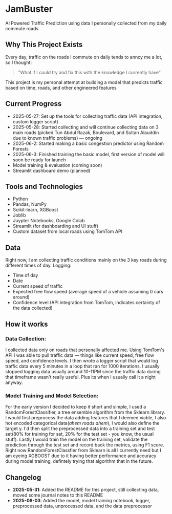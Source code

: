 # JamBuster

AI Powered Traffic Prediction using data I personally collected from my daily commute roads

## Why This Project Exists

Every day, traffic on the roads I commute on daily tends to annoy me a lot, so I thought:
> "What if I could try and fix this with the knowledge I currently have"

This project is my personal attempt at building a model that predicts traffic based on time, roads, and other engineered features

## Current Progress

- 2025-05-27: Set up the tools for collecting traffic data (API integration, custom logger script)  
- 2025-05-28: Started collecting and will continue collecting data on 3 main roads (picked Tun Abdul Razak, Boulevard, and Sultan Alauddin due to known traffic problems) — ongoing
- 2025-06-2: Started making a basic congestion predictor using Random Forests
- 2025-06-3: Finished training the basic model, first version of model will soon be ready for launch
- Model training & evaluation (coming soon)  
- Streamlit dashboard demo (planned)

## Tools and Technologies

- Python
- Pandas, NumPy
- Scikit-learn, XGBoost
- Joblib
- Juypter Notebooks, Google Colab
- Streamlit (for dashboarding and UI stuff)
- Custom dataset from local roads using TomTom API

## Data

Right now, I am collecting traffic conditions mainly on the 3 key roads during different times of day. Logging:
- Time of day
- Date
- Current speed of traffic
- Expected free flow speed (average speed of a vehicle assuming 0 cars around)
- Confidence level (API integration from TomTom, indicates certainty of the data collected)

## How it works
### Data Collection:
I collected data only on roads that personally affected me. Using TomTom's API I was able to pull traffic data — things like current speed, free flow speed, and confidence levels. I then wrote a logger script that would log traffic data every 5 minutes in a loop that ran for 1000 iterations. I usually stopped logging data usually around 10-11PM since the traffic data during that timeframe wasn't really useful. Plus its when I usually call it a night anyway.
### Model Training and Model Selection:
For the early version I decided to keep it short and simple, I used a RandomForestClassifier, a tree ensemble algorithm from the Sklearn library. I would first preprocess the data adding features that I deemed viable, I also hot encoded categorical data(*ahem roads ahem*), I would also define the target y. I'd then split the preprocessed data into a training set and test set(80% for training for set, 20% for the test set - you know, the usual stuff). Lastly I would train the model on the training set, validate the prediction through the test set and record back the metrics, using F1 score. Right now RandomForestClassfier from Sklearn is all I currently need but I am eyeing XGBOOST due to it having better performance and accuracy during model training, defintely trying that algorithm that in the future.

## Changelog

- **2025-05-31**: Added the README for this project, still collecting data, moved some journal notes to this README
- **2025-06-03**: Added the model, model training notebook, logger, preprocessed data, unprocessed data, and the data preprocessor
